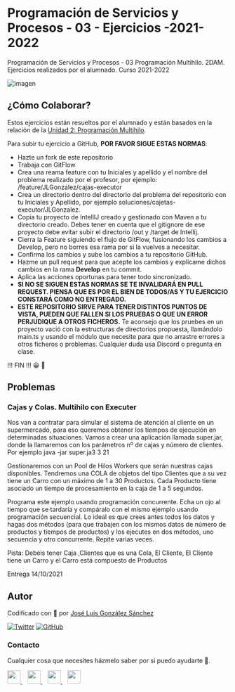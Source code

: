 # Programación de Servicios y Procesos - 03 - Ejercicios -2021-2022
Programación de Servicios y Procesos - 03 Programación Multihilo. 2DAM. Ejercicios realizados por el alumnado. Curso 2021-2022


![imagen](https://antarestrade.world/wp-content/uploads/2020/08/Blockcain-Seo.png)

## ¿Cómo Colaborar?
Estos ejercicios están resueltos por el alumnado y están basados en la relación de la [Unidad 2: Programación Multihilo](https://github.com/joseluisgs/ProgServiciosProcesos-02-2021-2022).

Para subir tu ejercicio a GitHub, **POR FAVOR SIGUE ESTAS NORMAS**:

- Hazte un fork de este repositorio
- Trabaja con GitFlow
- Crea una reama feature con tu Iniciales y apellido y el nombre del problema realizado por el profesor, por ejemplo: /feature/JLGonzalez/cajas-executor
- Crea un directorio dentro del directorio del problema del repositorio con tu Iniciales y Apellido, por ejemplo soluciones/cajetas-executor/JLGonzalez. 
- Copia tu proyecto de IntellIJ creado y gestionado con Maven a tu directorio creado. Debes tener en cuenta que el gitignore de ese proyecto debe evitar subir el directorio /out y /target de Intellij.
- Cierra la Feature siguiendo el flujo de GitFlow, fusionando los cambios a Develop, pero no borres esa rama por si la vuelves a necesitar.
- Confirma los cambios y sube los cambios a tu repositorio GitHub.
- Hazme un pull request para que acepte los cambios y explícame dichos cambios en la rama **Develop** en tu commit.
- Aplica las acciones oportunas para tener todo sincronizado.
- **SI NO SE SIGUEN ESTAS NORMAS SE TE INVALIDARÁ EN PULL REQUEST. PIENSA QUE ES POR EL BIEN DE TODOS/AS Y TU EJERCICIO CONSTARÁ COMO NO ENTREGADO.**
- **ESTE REPOSITORIO SIRVE PARA TENER DISTINTOS PUNTOS DE VISTA, PUEDEN QUE FALLEN SI LOS PRUEBAS O QUE UN ERROR PERJUDIQUE A OTROS FICHEROS.** Te aconsejo que los pruebes en un proyecto vació con la estructuras de directorios propuesta, llamándolo main.ts y usando el módulo que necesite para que no arrastre errores a otros ficheros o problemas. Cualquier duda usa Discord o pregunta en clase.

!!! FIN !!! 😀 🤝

## Problemas

### Cajas y Colas. Multihilo con Executer
Nos van a contratar para simular el sistema de atención al cliente en un supermercado, para eso queremos obtener los tiempos de ejecución en determinadas situaciones. Vamos a crear una aplicación llamada super.jar, donde la llamaremos con los parámetros nº de cajas y número de clientes. Por ejemplo java -jar super.ja3 3 21


Gestionaremos con un Pool de Hilos Workers que serán nuestras cajas disponibles. Tendremos una COLA de objetos del tipo Clientes que a su vez tiene un Carro con un máximo de 1 a 30 Productos. Cada Producto tiene asociado un tiempo de procesamiento en la caja de 1 a 5 segundos.

Programa este ejemplo usando programación concurrente. Echa un ojo al tiempo que se tardaría y compáralo con el mismo ejemplo usando programación secuencial. Lo ideal es que crees antes todos los datos y hagas dos métodos (para que trabajen con los mismos datos de número de productos 
y tiempos de productos) y los ejecutes en dos métodos, uno secuencia y otro concurrente. Repite varias veces.

Pista: Debéis tener Caja ,Clientes que es una Cola, El Cliente, El Cliente tiene un Carro y el Carro está compuesto de Productos

Entrega 14/10/2021


## Autor

Codificado con :sparkling_heart: por [José Luis González Sánchez](https://twitter.com/joseluisgonsan)

[![Twitter](https://img.shields.io/twitter/follow/joseluisgonsan?style=social)](https://twitter.com/joseluisgonsan)
[![GitHub](https://img.shields.io/github/followers/joseluisgs?style=social)](https://github.com/joseluisgs)

### Contacto
<p>
  Cualquier cosa que necesites házmelo saber por si puedo ayudarte 💬.
</p>
<p>
    <a href="https://twitter.com/joseluisgonsan" target="_blank">
        <img src="https://i.imgur.com/U4Uiaef.png" 
    height="30">
    </a> &nbsp;&nbsp;
    <a href="https://github.com/joseluisgs" target="_blank">
        <img src="https://cdn.iconscout.com/icon/free/png-256/github-153-675523.png" 
    height="30">
    </a> &nbsp;&nbsp;
    <a href="https://www.linkedin.com/in/joseluisgonsan" target="_blank">
        <img src="https://upload.wikimedia.org/wikipedia/commons/thumb/c/ca/LinkedIn_logo_initials.png/768px-LinkedIn_logo_initials.png" 
    height="30">
    </a>  &nbsp;&nbsp;
    <a href="https://joseluisgs.github.io/" target="_blank">
        <img src="https://joseluisgs.github.io/favicon.png" 
    height="30">
    </a>
</p>
